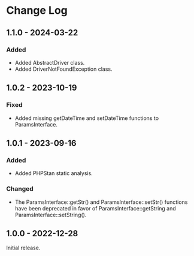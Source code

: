 # Change Log

## 1.1.0 - 2024-03-22

### Added

- Added AbstractDriver class.
- Added DriverNotFoundException class.

## 1.0.2 - 2023-10-19

### Fixed

- Added missing getDateTime and setDateTime functions to ParamsInterface.

## 1.0.1 - 2023-09-16

### Added

- Added PHPStan static analysis.

### Changed

- The ParamsInterface::getStr() and ParamsInterface::setStr() functions have been deprecated in favor of ParamsInterface::getString and ParamsInterface::setString().

## 1.0.0 - 2022-12-28

Initial release.
